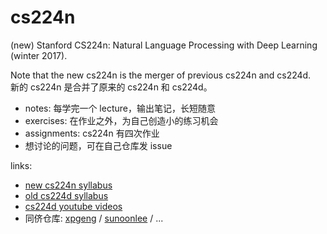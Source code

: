 # cs224n

(new) Stanford CS224n: Natural Language Processing with Deep Learning (winter 2017).  

Note that the new cs224n is the merger of previous cs224n and cs224d.  
新的 cs224n 是合并了原来的 cs224n 和 cs224d。

* notes: 每学完一个 lecture，输出笔记，长短随意
* exercises: 在作业之外，为自己创造小的练习机会
* assignments: cs224n 有四次作业
* 想讨论的问题，可在自己仓库发 issue

links:
- [new cs224n syllabus](http://web.stanford.edu/class/cs224n/syllabus.html)
- [old cs224d syllabus](http://cs224d.stanford.edu/syllabus.html)
- [cs224d youtube videos](https://www.youtube.com/playlist?list=PLCJlDcMjVoEdtem5GaohTC1o9HTTFtK7_)
- 同侪仓库: [xpgeng](https://github.com/xpgeng/cs224n/) / [sunoonlee](https://github.com/sunoonlee/cs224n) / ...
